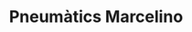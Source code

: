 ---
title: "Pneumàtics Marcelino"
url: /vic/pneumatics-marcelino/
shop: reparación de automóviles
---
